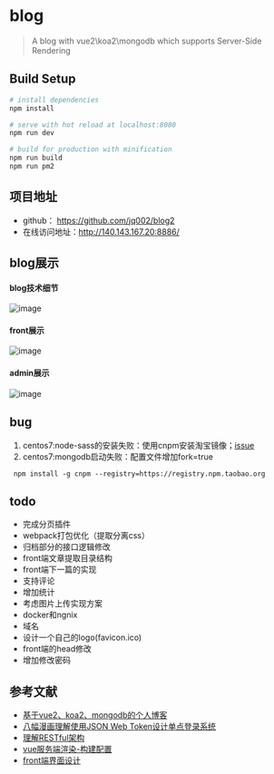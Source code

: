 # blog

> A blog with vue2\koa2\mongodb which supports Server-Side Rendering

## Build Setup

``` bash
# install dependencies
npm install

# serve with hot reload at localhost:8080
npm run dev

# build for production with minification
npm run build
npm run pm2
```
## 项目地址
- github： https://github.com/jq002/blog2
- 在线访问地址：http://140.143.167.20:8886/
## blog展示
#### blog技术细节
![image](https://note.youdao.com/yws/public/resource/f038e6e4d060b7849629c3d0f3fecbbb/xmlnote/EDBA2DF1FBFE4380B745E4F911C32EB1/7761)
#### front展示
![image](https://note.youdao.com/yws/public/resource/f038e6e4d060b7849629c3d0f3fecbbb/xmlnote/6DDDE9A946D44857907138233CA1B1AE/7759)
#### admin展示
![image](https://note.youdao.com/yws/public/resource/f038e6e4d060b7849629c3d0f3fecbbb/xmlnote/F2901EE29B8F45829A64ED014AC936C1/7757)
## bug
1. centos7:node-sass的安装失败：使用cnpm安装淘宝镜像；[issue](https://github.com/angular/angular-cli/issues/4429)
2. centos7:mongodb启动失败：配置文件增加fork=true

```
 npm install -g cnpm --registry=https://registry.npm.taobao.org
```

## todo
- 完成分页插件
- webpack打包优化（提取分离css）
- 归档部分的接口逻辑修改
- front端文章提取目录结构
- front端下一篇的实现
- 支持评论
- 增加统计
- 考虑图片上传实现方案
- docker和ngnix
- 域名
- 设计一个自己的logo(favicon.ico)
- front端的head修改
- 增加修改密码

## 参考文献
- [基于vue2、koa2、mongodb的个人博客](https://imhjm.com/article/58f76ed0c9eb43547d08ec6c#h3-13)
- [八幅漫画理解使用JSON Web Token设计单点登录系统](https://blog.leapoahead.com/2015/09/07/user-authentication-with-jwt/)
- [理解RESTful架构](http://www.ruanyifeng.com/blog/2011/09/restful.html)
- [vue服务端渲染-构建配置](https://ssr.vuejs.org/zh/build-config.html)
- [front端界面设计](https://tianqi.name/blog/)